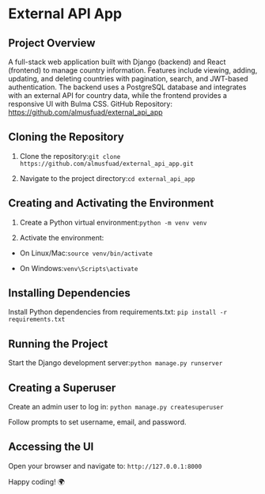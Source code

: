 # External API App

## Project Overview
A full-stack web application built with Django (backend) and React (frontend) to manage country information. Features include viewing, adding, updating, and deleting countries with pagination, search, and JWT-based authentication. The backend uses a PostgreSQL database and integrates with an external API for country data, while the frontend provides a responsive UI with Bulma CSS.
GitHub Repository: https://github.com/almusfuad/external_api_app


## Cloning the Repository

1. Clone the repository:```git clone https://github.com/almusfuad/external_api_app.git```


2. Navigate to the project directory:```cd external_api_app```



## Creating and Activating the Environment

1. Create a Python virtual environment:```python -m venv venv```


2. Activate the environment:
- On Linux/Mac:```source venv/bin/activate```


- On Windows:```venv\Scripts\activate```





## Installing Dependencies
Install Python dependencies from requirements.txt:
```pip install -r requirements.txt```


## Running the Project

Start the Django development server:```python manage.py runserver```



## Creating a Superuser
Create an admin user to log in:
```python manage.py createsuperuser```

Follow prompts to set username, email, and password.

## Accessing the UI
Open your browser and navigate to:
```http://127.0.0.1:8000```


Happy coding! 🌍
